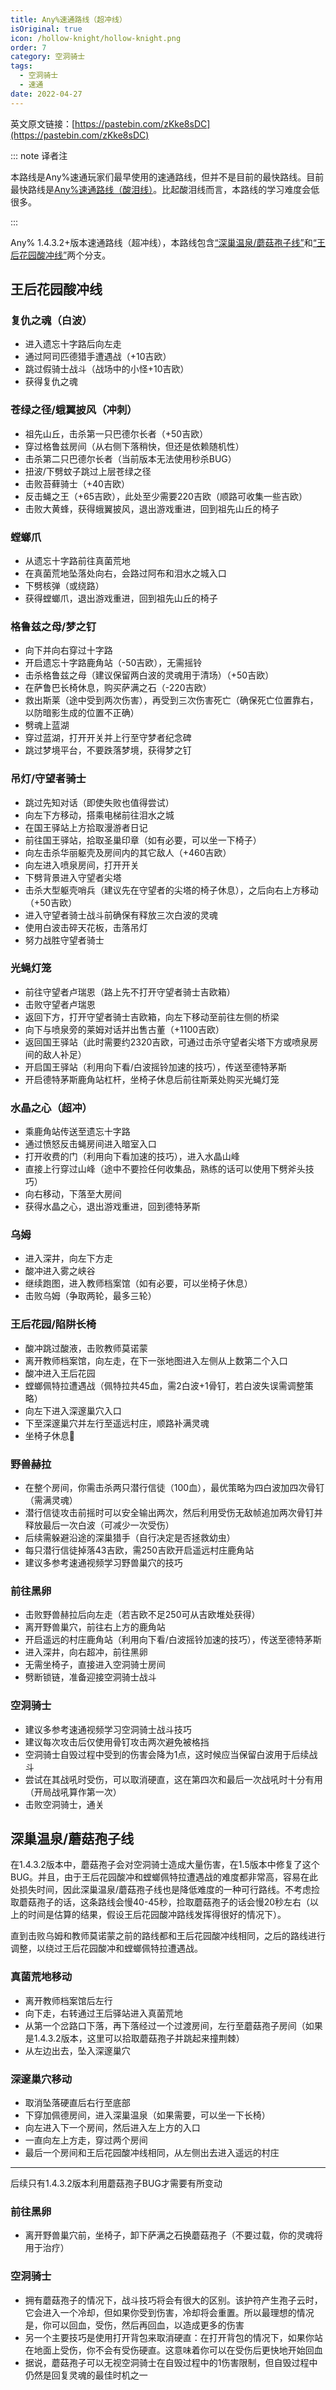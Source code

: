 ```yaml
---
title: Any%速通路线（超冲线）
isOriginal: true
icon: /hollow-knight/hollow-knight.png
order: 7
category: 空洞骑士
tags:
  - 空洞骑士
  - 速通
date: 2022-04-27
---
```


<!-- more -->

英文原文链接：[https://pastebin.com/zKke8sDC](https://pastebin.com/zKke8sDC)

::: note 译者注

本路线是Any%速通玩家们最早使用的速通路线，但并不是目前的最快路线。目前最快路线是[Any%速通路线（酸泪线）](any-isma.md)。比起酸泪线而言，本路线的学习难度会低很多。

:::

Any% 1.4.3.2+版本速通路线（超冲线），本路线包含[“深巢温泉/蘑菇孢子线”](#深巢温泉-蘑菇孢子线)和[“王后花园酸冲线”](#王后花园酸冲线)两个分支。

## 王后花园酸冲线

### 复仇之魂（白波）
- 进入遗忘十字路后向左走
- 通过阿司匹德猎手遭遇战（+10吉欧）
- 跳过假骑士战斗（战场中的小怪+10吉欧）
- 获得复仇之魂

### 苍绿之径/蛾翼披风（冲刺）
- 祖先山丘，击杀第一只巴德尔长者（+50吉欧）
- 穿过格鲁兹房间（从右侧下落稍快，但还是依赖随机性）
- 击杀第二只巴德尔长者（当前版本无法使用秒杀BUG）
- 扭波/下劈蚊子跳过上层苍绿之径
- 击败苔藓骑士（+40吉欧）
- 反击蝇之王（+65吉欧），此处至少需要220吉欧（顺路可收集一些吉欧）
- 击败大黄蜂，获得蛾翼披风，退出游戏重进，回到祖先山丘的椅子

### 螳螂爪
- 从遗忘十字路前往真菌荒地
- 在真菌荒地坠落处向右，会路过阿布和泪水之城入口
- 下劈核弹（或绕路）
- 获得螳螂爪，退出游戏重进，回到祖先山丘的椅子

### 格鲁兹之母/梦之钉
- 向下并向右穿过十字路
- 开启遗忘十字路鹿角站（-50吉欧），无需摇铃
- 击杀格鲁兹之母（建议保留两白波的灵魂用于清场）（+50吉欧）
- 在萨鲁巴长椅休息，购买萨满之石（-220吉欧）
- 救出斯莱（途中受到两次伤害），再受到三次伤害死亡（确保死亡位置靠右，以防暗影生成的位置不正确）
- 劈魂上蓝湖
- 穿过蓝湖，打开开关并上行至守梦者纪念碑
- 跳过梦境平台，不要跌落梦境，获得梦之钉

### 吊灯/守望者骑士
- 跳过先知对话（即使失败也值得尝试）
- 向左下方移动，搭乘电梯前往泪水之城
- 在国王驿站上方拾取漫游者日记
- 前往国王驿站，拾取圣巢印章（如有必要，可以坐一下椅子）
- 向左击杀华丽躯壳及房间内的其它敌人（+460吉欧）
- 向左进入喷泉房间，打开开关
- 下劈背景进入守望者尖塔
- 击杀大型躯壳哨兵（建议先在守望者的尖塔的椅子休息），之后向右上方移动（+50吉欧）
- 进入守望者骑士战斗前确保有释放三次白波的灵魂
- 使用白波击碎天花板，击落吊灯
- 努力战胜守望者骑士

### 光蝇灯笼
- 前往守望者卢瑞恩（路上先不打开守望者骑士吉欧箱）
- 击败守望者卢瑞恩
- 返回下方，打开守望者骑士吉欧箱，向左下移动至前往左侧的桥梁
- 向下与喷泉旁的莱姆对话并出售古董（+1100吉欧）
- 返回国王驿站（此时需要约2320吉欧，可通过击杀守望者尖塔下方或喷泉房间的敌人补足）
- 开启国王驿站（利用向下看/白波摇铃加速的技巧），传送至德特茅斯
- 开启德特茅斯鹿角站杠杆，坐椅子休息后前往斯莱处购买光蝇灯笼

### 水晶之心（超冲）
- 乘鹿角站传送至遗忘十字路
- 通过愤怒反击蝇房间进入暗室入口
- 打开收费的门（利用向下看加速的技巧），进入水晶山峰
- 直接上行穿过山峰（途中不要捡任何收集品，熟练的话可以使用下劈斧头技巧）
- 向右移动，下落至大房间
- 获得水晶之心，退出游戏重进，回到德特茅斯

### 乌姆
- 进入深井，向左下方走
- 酸冲进入雾之峡谷
- 继续跑图，进入教师档案馆（如有必要，可以坐椅子休息）
- 击败乌姆（争取两轮，最多三轮）

### 王后花园/陷阱长椅
- 酸冲跳过酸液，击败教师莫诺蒙
- 离开教师档案馆，向左走，在下一张地图进入左侧从上数第二个入口
- 酸冲进入王后花园
- 螳螂佩特拉遭遇战（佩特拉共45血，需2白波+1骨钉，若白波失误需调整策略）
- 向左下进入深邃巢穴入口
- 下至深邃巢穴并左行至遥远村庄，顺路补满灵魂
- 坐椅子休息:rofl:

### 野兽赫拉
- 在整个房间，你需击杀两只潜行信徒（100血），最优策略为四白波加四次骨钉（需满灵魂）
- 潜行信徒攻击前摇时可以安全输出两次，然后利用受伤无敌帧追加两次骨钉并释放最后一次白波（可减少一次受伤）
- 后续需躲避沿途的深巢猎手（自行决定是否拯救幼虫）
- 每只潜行信徒掉落43吉欧，需250吉欧开启遥远村庄鹿角站
- 建议多参考速通视频学习野兽巢穴的技巧

### 前往黑卵
- 击败野兽赫拉后向左走（若吉欧不足250可从吉欧堆处获得）
- 离开野兽巢穴，前往右上方的鹿角站
- 开启遥远的村庄鹿角站（利用向下看/白波摇铃加速的技巧），传送至德特茅斯
- 进入深井，向右超冲，前往黑卵
- 无需坐椅子，直接进入空洞骑士房间
- 劈断锁链，准备迎接空洞骑士战斗

### 空洞骑士
- 建议多参考速通视频学习空洞骑士战斗技巧
- 建议每次攻击后仅使用骨钉攻击两次避免被格挡
- 空洞骑士自毁过程中受到的伤害会降为1点，这时候应当保留白波用于后续战斗
- 尝试在其战吼时受伤，可以取消硬直，这在第四次和最后一次战吼时十分有用（开局战吼算作第一次）
- 击败空洞骑士，通关

## 深巢温泉/蘑菇孢子线
在1.4.3.2版本中，蘑菇孢子会对空洞骑士造成大量伤害，在1.5版本中修复了这个BUG。并且，由于王后花园酸冲和螳螂佩特拉遭遇战的难度都非常高，容易在此处损失时间，因此深巢温泉/蘑菇孢子线也是降低难度的一种可行路线。不考虑捡取蘑菇孢子的话，这条路线会慢40-45秒，捡取蘑菇孢子的话会慢20秒左右（以上的时间是估算的结果，假设王后花园酸冲路线发挥得很好的情况下）。

直到击败乌姆和教师莫诺蒙之前的路线都和王后花园酸冲线相同，之后的路线进行调整，以绕过王后花园酸冲和螳螂佩特拉遭遇战。

### 真菌荒地移动
- 离开教师档案馆后左行
- 向下走，右转通过王后驿站进入真菌荒地
- 从第一个岔路口下落，再下落经过一个过渡房间，左行至蘑菇孢子房间（如果是1.4.3.2版本，这里可以拾取蘑菇孢子并跳起来撞荆棘）
- 从左边出去，坠入深邃巢穴

### 深邃巢穴移动
- 取消坠落硬直后右行至底部
- 下穿加佩德房间，进入深巢温泉（如果需要，可以坐一下长椅）
- 向左进入下一个房间，然后进入左上方的入口
- 一直向左上方走，穿过两个房间
- 最后一个房间和王后花园酸冲线相同，从左侧出去进入遥远的村庄

---

后续只有1.4.3.2版本利用蘑菇孢子BUG才需要有所变动

### 前往黑卵
- 离开野兽巢穴前，坐椅子，卸下萨满之石换蘑菇孢子（不要过载，你的灵魂将用于治疗）

### 空洞骑士
- 拥有蘑菇孢子的情况下，战斗技巧将会有很大的区别。该护符产生孢子云时，它会进入一个冷却，但如果你受到伤害，冷却将会重置。所以最理想的情况是，你可以回血，受伤，然后再回血，以造成更多的伤害
- 另一个主要技巧是使用打开背包来取消硬直：在打开背包的情况下，如果你站在地面上受伤，你不会有受伤硬直。这意味着你可以在受伤后更快地开始回血
- 据说，蘑菇孢子可以无视空洞骑士在自毁过程中的1伤害限制，但自毁过程中仍然是回复灵魂的最佳时机之一